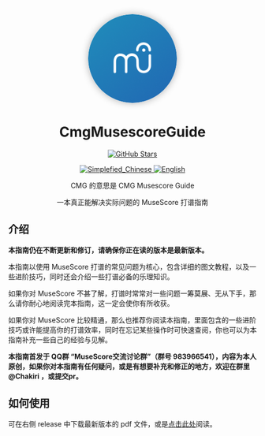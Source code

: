 <p align="center">
    <a title="icon" target="_blank" href="https://nijinechakiri.github.io/CmgMusescoreGuide/">
        <img alt="icon" src="./img/musescore.png" style="border-radius: 50%; width: 180px; height: 180px; box-shadow: 0 0px 15px rgba(0, 0, 0, 0.3);">
    </a>
</p>




<h1 align="center">CmgMusescoreGuide</h1>

<p align="center">
    <a title="GitHub Stars" target="_blank" href="https://github.com/NijineChakiri/CmgMusescoreGuide/stargazers">
        <img alt="GitHub Stars" src="https://img.shields.io/github/stars/NijineChakiri/CmgMusescoreGuide?style=social&logo=github">
    </a> 
</p>
<p align="center">
    <a title="Simplefied_Chinese" target="_blank" href="https://nijinechakiri.github.io/CmgMusescoreGuide/CmgMusescoreGuide.html">
        <img alt="Simplefied_Chinese" src="https://img.shields.io/badge/%E7%AE%80%E4%BD%93%E4%B8%AD%E6%96%87-Simplified%20Chinese-blue">
    </a>
    <a title="English" href="">
        <img alt="English" src="https://img.shields.io/badge/%E8%8B%B1%E8%AF%AD-English-blue">
    </a>
</p>


<p align="center">CMG 的意思是 CMG Musescore Guide</p>

<p align="center">一本真正能解决实际问题的 MuseScore 打谱指南</p>

## 介绍

**本指南仍在不断更新和修订，请确保你正在读的版本是最新版本。**

本指南以使用 MuseScore 打谱的常见问题为核心，包含详细的图文教程，以及一些进阶技巧，同时还会介绍一些打谱必备的乐理知识。

如果你对 MuseScore 不甚了解，打谱时常常对一些问题一筹莫展、无从下手，那么请你耐心地阅读完本指南，这一定会使你有所收获。

如果你对 MuseScore 比较精通，那么也推荐你阅读本指南，里面包含的一些进阶技巧或许能提高你的打谱效率，同时在忘记某些操作时可快速查阅，你也可以为本指南补充一些自己的经验与见解。

**本指南首发于 QQ群 “MuseScore交流讨论群”（群号 983966541），内容为本人原创，如果你对本指南有任何疑问，或是有想要补充和修正的地方，欢迎在群里 @Chakiri ，或提交pr。**

## 如何使用

可在右侧 release 中下载最新版本的 pdf 文件，或是<a href="https://nijinechakiri.github.io/CmgMusescoreGuide/CmgMusescoreGuide.html">点击此处</a>阅读。
